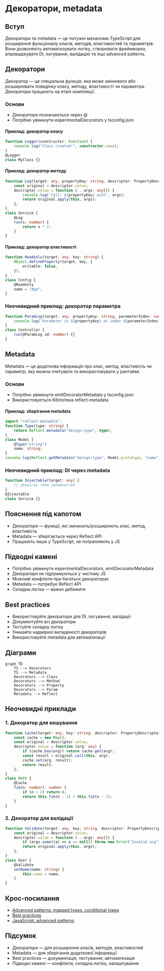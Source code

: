 # Декоратори, metadata

## Вступ

Декоратори та metadata — це потужні механізми TypeScript для розширення функціоналу класів, методів, властивостей та параметрів. Вони дозволяють автоматизувати логіку, створювати фреймворки, впроваджувати DI, логування, валідацію та інші advanced patterns.

## Декоратори

Декоратор — це спеціальна функція, яка може змінювати або розширювати поведінку класу, методу, властивості чи параметра. Декоратори працюють на етапі компіляції.

### Основи

-   Декоратори позначаються через @
-   Потрібно увімкнути experimentalDecorators у tsconfig.json

#### Приклад: декоратор класу

```ts
function Logger(constructor: Function) {
    console.log("Class created:", constructor.name);
}
@Logger
class MyClass {}
```

#### Приклад: декоратор методу

```ts
function Log(target: any, propertyKey: string, descriptor: PropertyDescriptor) {
    const original = descriptor.value;
    descriptor.value = function (...args: any[]) {
        console.log(`Call: ${propertyKey} with`, args);
        return original.apply(this, args);
    };
}
class Service {
    @Log
    run(x: number) {
        return x * 2;
    }
}
```

#### Приклад: декоратор властивості

```ts
function Readonly(target: any, key: string) {
    Object.defineProperty(target, key, {
        writable: false,
    });
}
class Config {
    @Readonly
    name = "App";
}
```

### Неочевидний приклад: декоратор параметра

```ts
function ParamLog(target: any, propertyKey: string, parameterIndex: number) {
    console.log(`Parameter in ${propertyKey} at index ${parameterIndex}`);
}
class Controller {
    run(@ParamLog id: number) {}
}
```

## Metadata

Metadata — це додаткова інформація про клас, метод, властивість чи параметр, яку можна зчитувати та використовувати у рантаймі.

### Основи

-   Потрібно увімкнути emitDecoratorMetadata у tsconfig.json
-   Використовується бібліотека reflect-metadata

#### Приклад: зберігання metadata

```ts
import "reflect-metadata";
function Type(type: string) {
    return Reflect.metadata("design:type", type);
}
class Model {
    @Type("string")
    name: string;
}
console.log(Reflect.getMetadata("design:type", Model.prototype, "name"));
```

### Неочевидний приклад: DI через metadata

```ts
function Injectable(target: any) {
    // зберігає типи залежностей
}
@Injectable
class Service {}
```

## Пояснення під капотом

-   Декоратори — функції, які змінюють/розширюють клас, метод, властивість
-   Metadata — зберігається через Reflect API
-   Працюють лише у TypeScript, не потрапляють у JS

## Підводні камені

-   Потрібно увімкнути experimentalDecorators, emitDecoratorMetadata
-   Декоратори не підтримуються у чистому JS
-   Можливі конфлікти при багатьох декораторах
-   Metadata — потребує Reflect API
-   Складна логіка — важко дебажити

## Best practices

-   Використовуйте декоратори для DI, логування, валідації
-   Документуйте всі декоратори
-   Тестуйте складну логіку
-   Уникайте надмірної вкладеності декораторів
-   Використовуйте metadata для автоматизації

## Діаграми

```mermaid
graph TD
    TS --> Decorators
    TS --> Metadata
    Decorators --> Class
    Decorators --> Method
    Decorators --> Property
    Decorators --> Param
    Metadata --> Reflect
```

## Неочевидні приклади

### 1. Декоратор для кешування

```ts
function Cache(target: any, key: string, descriptor: PropertyDescriptor) {
    const cache = new Map();
    const original = descriptor.value;
    descriptor.value = function (arg: any) {
        if (cache.has(arg)) return cache.get(arg);
        const result = original.call(this, arg);
        cache.set(arg, result);
        return result;
    };
}
class Math {
    @Cache
    fib(n: number): number {
        if (n < 2) return n;
        return this.fib(n - 1) + this.fib(n - 2);
    }
}
```

### 2. Декоратор для валідації

```ts
function Validate(target: any, key: string, descriptor: PropertyDescriptor) {
    const original = descriptor.value;
    descriptor.value = function (...args: any[]) {
        if (args.some((a) => a == null)) throw new Error("Invalid arg");
        return original.apply(this, args);
    };
}
class User {
    @Validate
    setName(name: string) {
        this.name = name;
    }
}
```

## Крос-посилання

-   [Advanced patterns: mapped types, conditional types](./05-advanced-patterns.md)
-   [Best practices](./10-best-practices.md)
-   [JavaScript: advanced patterns](../JavaScript/13-advanced-patterns.md)

## Підсумок

-   Декоратори — для розширення класів, методів, властивостей
-   Metadata — для зберігання додаткової інформації
-   Best practices — документація, тестування, автоматизація
-   Підводні камені — конфлікти, складна логіка, налаштування
